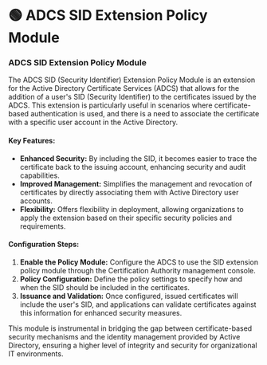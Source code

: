 # 🟢 ADCS SID Extension Policy Module

### ADCS SID Extension Policy Module

The ADCS SID (Security Identifier) Extension Policy Module is an extension for the Active Directory Certificate Services (ADCS) that allows for the addition of a user's SID (Security Identifier) to the certificates issued by the ADCS. This extension is particularly useful in scenarios where certificate-based authentication is used, and there is a need to associate the certificate with a specific user account in the Active Directory.

#### Key Features:

* **Enhanced Security:** By including the SID, it becomes easier to trace the certificate back to the issuing account, enhancing security and audit capabilities.
* **Improved Management:** Simplifies the management and revocation of certificates by directly associating them with Active Directory user accounts.
* **Flexibility:** Offers flexibility in deployment, allowing organizations to apply the extension based on their specific security policies and requirements.

#### Configuration Steps:

1. **Enable the Policy Module:** Configure the ADCS to use the SID extension policy module through the Certification Authority management console.
2. **Policy Configuration:** Define the policy settings to specify how and when the SID should be included in the certificates.
3. **Issuance and Validation:** Once configured, issued certificates will include the user's SID, and applications can validate certificates against this information for enhanced security measures.

This module is instrumental in bridging the gap between certificate-based security mechanisms and the identity management provided by Active Directory, ensuring a higher level of integrity and security for organizational IT environments.
